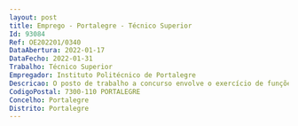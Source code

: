 ```yaml
--- 
layout: post
title: Emprego - Portalegre - Técnico Superior
Id: 93084
Ref: OE202201/0340
DataAbertura: 2022-01-17
DataFecho: 2022-01-31
Trabalho: Técnico Superior
Empregador: Instituto Politécnico de Portalegre
Descricao: O posto de trabalho a concurso envolve o exercício de funções da carreira e categoria de Técnico Superior, tal como descritas no anexo a que se refere o artigo 88.º da LTFP.O Técnico Superior desempenhará funções na área da Engenharia Química, Bioquímica e Biotecnologia, no Laboratório de Quimica, desenvolvendo serviços necessários à prossecução da missão do IPP, assegurando a sua colocação oportuna e eficiente junto dos utilizadores, na perspetiva de potenciar a adequada utilização dos recursos disponíveis, competindo lhe a execução das seguintes atividades   Dominar as técnicas analíticas clássicas químicas e bioquímicas   Dominar as técnicas instrumentais espetroscópicas, cromatográficas, termográficas e eletroquímicas   Dominar as técnicas básicas de microbiologia   Preparar os meios de cultura   Identificar microrganismos e crescimento microbiológico.
CodigoPostal: 7300-110 PORTALEGRE
Concelho: Portalegre
Distrito: Portalegre
--- 
```

